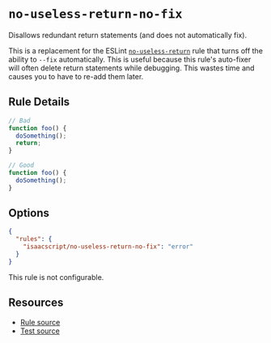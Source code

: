 # `no-useless-return-no-fix`

Disallows redundant return statements (and does not automatically fix).

This is a replacement for the ESLint [`no-useless-return`](https://eslint.org/docs/rules/no-useless-return) rule that turns off the ability to `--fix` automatically. This is useful because this rule's auto-fixer will often delete return statements while debugging. This wastes time and causes you to have to re-add them later.

## Rule Details

```ts
// Bad
function foo() {
  doSomething();
  return;
}

// Good
function foo() {
  doSomething();
}
```

## Options

```json
{
  "rules": {
    "isaacscript/no-useless-return-no-fix": "error"
  }
}
```

This rule is not configurable.

## Resources

- [Rule source](../../src/rules/no-useless-return-no-fix.ts)
- [Test source](../../tests/rules/no-useless-return-no-fix.test.ts)
